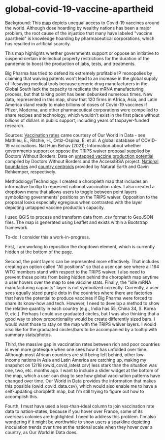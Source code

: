 # global-covid-19-vaccine-apartheid
Background: This <a href='https://kwstancil.github.io/global-covid-19-vaccine-apartheid' target="blank"> map</a> depicts unequal access to Covid-19 vaccines around the world. Although dose hoarding by wealthy nations has been a major problem, the root cause of the injustice that many have labeled "vaccine apartheid" is knowledge hoarding by pharmaceutical corporations, which has resulted in artificial scarcity.

This map highlights whether governments support or oppose an initiative to suspend certain intellectual property restrictions for the duration of the pandemic to boost the production of jabs, tests, and treatments.

Big Pharma has tried to defend its extremely profitable IP monopolies by claiming that waiving patents won't lead to an increase in the global supply of lifesaving medical tools because generic drug manufacturers in the Global South lack the capacity to replicate the mRNA manufacturing process, but that talking point has been debunked numerous times. New data, represented in this map, show that 120 firms in Africa, Asia, and Latin America stand ready to make billions of doses of Covid-19 vaccines if Pfizer, Moderna, and other pharmaceutical corporations were compelled to share recipes and technology, which wouldn't exist in the first place without billions of dollars in public support, including years of taxpayer-funded research.

Sources: <a href='https://github.com/owid/covid-19-data/tree/master/public/data' target="blank"> Vaccination rates</a> came courtesy of Our World in Data - see Mathieu, E., Ritchie, H., Ortiz-Ospina, E. et al. A global database of COVID-19 vaccinations. Nat Hum Behav (2021); Information about whether governments <a href='https://msfaccess.org/no-patents-no-monopolies-pandemic' target="blank"> support or oppose the TRIPS waiver proposal</a> supplied by Doctors Without Borders; Data on <a href='https://www.hrw.org/news/2021/12/15/experts-identify-100-plus-firms-make-covid-19-mrna-vaccines' target="blank"> untapped vaccine production potential</a> compiled by Doctors Without Borders and the AccessIBSA project. <a href='https://www.naturalearthdata.com/downloads/50m-cultural-vectors/' target="blank">National boundaries</a> and <a href='https://gavinr.com/open-data/world-countries-centroids/' target="blank">country centroids</a> provided by Natural Earth and Gavin Rehkemper, respectively.

Methodology/Technology: I created a choropleth map that includes an informative tooltip to represent national vaccination rates. I also created a dropdown menu that allows users to toggle between point layers symbolizing governments' positions on the TRIPS waiver. Opposition to the proposal looks especially egregious when contrasted with the layer depicting untapped vaccine production capacity.

I used QGIS to process and transform data from .csv format to GeoJSON files. The map is generated using Leaflet and exists within a Bootstrap framework.

To-do: I consider this a work-in-progress.

First, I am working to reposition the dropdown element, which is currently hidden at the bottom of the page.

Second, the point layers can be represented more effectively. That includes creating an option called "All positions" so that a user can see where all 164 WTO members stand with respect to the TRIPS waiver. I also need to prevent those points from being hidden behind the choropleth map anytime a user hovers over the map to see vaccine stats. Finally, the "idle mRNA manufacturing capacity" layer is not symbolized correctly. Currently, a user sees equally sized purple dots in the countries where there are factories that have the potential to produce vaccines if Big Pharma were forced to share its know-how and tech. However, I need to develop a method to show the relative quantity in each country (e.g., India has 55, China 34, S. Korea 9, etc.). Perhaps I could use graduated circles, but I was also thinking that a good way to show proportionality would be create differently sized bars. I would want those to stay on the map with the TRIPS waiver layers. I would also like for the graduated circles/bars to be accompanied by a tooltip with summary stats/photos.

Third, the massive gap in vaccination rates between rich and poor countries is even more grotesque when one sees how it has unfolded over time. Although most African countries are still being left behind, other low-income nations in Asia and Latin America are catching up, making my snapshot on 12/18 (owid_covid_latest.csv) less stark than the situation was one, two, etc. months ago. I want to include a slider widget at the bottom of the map, which a user can drag to see how global vaccination patterns have changed over time. Our World in Data provides the information that makes this possible (owid_covid_data.csv), which would also enable me to have a self-updating choropleth map, but I'm still trying to figure out how to accomplish this.

Fourth, I must have used a less-than-ideal column to join vaccination rate data to nation-states, because if you hover over France, some of its overseas colonies are highlighted. I need to address this problem. I'm also wondering if it might be worthwhile to show users a sparkline depicting inoculation trends over time at the national scale when they hover over a country, as Our World in Data does.
